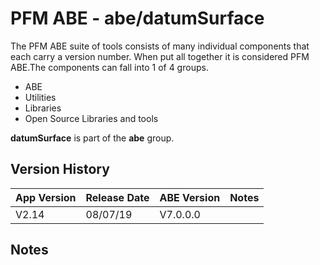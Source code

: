 # PFM ABE - abe/datumSurface

The PFM ABE suite of tools consists of many individual components that each carry a version number.  When put all together it is considered PFM ABE.The components can fall into 1 of 4 groups.
- ABE
- Utilities
- Libraries
- Open Source Libraries and tools

**datumSurface** is part of the **abe** group.

## Version History

|App Version|Release Date|ABE Version|Notes|
|-------|------------|-----|---|
|V2.14|08/07/19|V7.0.0.0|  |

## Notes
